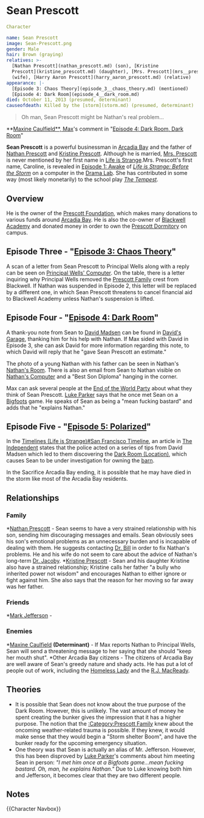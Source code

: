 #  Sean Prescott 

```yaml
Character

name: Sean Prescott
image: Sean-Prescott.png
gender: Male
hair: Brown (graying)
relatives: >-
  [Nathan Prescott](nathan_prescott.md) (son), [Kristine
  Prescott](kristine_prescott.md) (daughter), [Mrs. Prescott](mrs__prescott.md)
  (wife), [Harry Aaron Prescott](harry_aaron_prescott.md) (relative)
appearance: |-
  [Episode 3: Chaos Theory](episode_3__chaos_theory.md) (mentioned)
  [Episode 4: Dark Room](episode_4__dark_room.md)
died: October 11, 2013 (presumed, determinant)
causeofdeath: Killed by the [storm](storm.md) (presumed, determinant)
```

> Oh man, Sean Prescott might be Nathan's real problem...

**[Maxine Caulfield**, Max](maxine_caulfield____max.md)'s comment in "[Episode 4: Dark Room, Dark Room](episode_4__dark_room__dark_room.md)"

**Sean Prescott** is a powerful businessman in [Arcadia Bay](arcadia_bay.md) and the father of [Nathan Prescott](nathan_prescott.md) and [Kristine Prescott](kristine_prescott.md). Although he is married, [Mrs. Prescott](his_wife.md) is never mentioned by her first name in [Life is Strange](life_is_strange.md).Mrs. Prescott's first name, Caroline, is revealed in [Episode 1: Awake](episode_1.md) of *[Life is Strange: Before the Storm](life_is_strange__before_the_storm.md)* on a computer in the [Drama Lab](drama_lab.md). She has contributed in some way (most likely monetarily) to the school play *[The Tempest](the_tempest.md)*.

##  Overview 
He is the owner of the [Prescott Foundation](prescott_foundation.md), which makes many donations to various funds around [Arcadia Bay](arcadia_bay.md). He is also the co-owner of [Blackwell Academy](blackwell_academy.md) and donated money in order to own the [Prescott Dormitory](prescott_dormitory.md) on campus.

##  Episode Three - "[Episode 3: Chaos Theory](chaos_theory.md)" 
A scan of a letter from Sean Prescott to Principal Wells along with a reply can be seen on [Principal Wells' Computer](the_principal_s_computer.md). On the table, there is a letter inquiring why Principal Wells removed the [Prescott Family](prescott_family.md) crest from Blackwell. If Nathan was suspended in Episode 2, this letter will be replaced by a different one, in which Sean Prescott threatens to cancel financial aid to Blackwell Academy unless Nathan's suspension is lifted.

##  Episode Four - "[Episode 4: Dark Room](dark_room.md)" 
A thank-you note from Sean to [David Madsen](david_madsen.md) can be found in [David's Garage](david_s_garage.md), thanking him for his help with Nathan. If Max sided with David in Episode 3, she can ask David for more information regarding this note, to which David will reply that he "gave Sean Prescott an estimate."

The photo of a young Nathan with his father can be seen in Nathan's [Nathan's Room](dorm_room.md). There is also an email from Sean to Nathan visible on [Nathan's Computer](nathan_s_computer.md) and a "Best Son Diploma" hanging in the corner.

Max can ask several people at the [End of the World Party](end_of_the_world_party.md) about what they think of Sean Prescott. [Luke Parker](luke_parker.md) says that he once met Sean on a [Bigfoots](bigfoots.md) game. He speaks of Sean as being a "mean fucking bastard" and adds that he "explains Nathan."

##  Episode Five - "[Episode 5: Polarized](polarized.md)" 
In the [Timelines (Life is Strange)#San Francisco Timeline](san_francisco_timeline.md), an article in [The Independent](the_independent.md) states that the police acted on a series of tips from David Madsen which led to them discovering the [Dark Room (Location)](dark_room.md), which causes Sean to be under investigation for owning the [barn](barn.md).

In the Sacrifice Arcadia Bay ending, it is possible that he may have died in the storm like most of the Arcadia Bay residents.

##  Relationships 
###  Family 
*[Nathan Prescott](nathan_prescott.md) - Sean seems to have a very strained relationship with his son, sending him discouraging messages and emails. Sean obviously sees his son's emotional problems as an unnecessary burden and is incapable of dealing with them. He suggests contacting [Dr. Bill](dr__bill.md) in order to fix Nathan's problems. He and his wife do not seem to care about the advice of Nathan's long-term [Dr. Jacoby](therapist.md).
*[Kristine Prescott](kristine_prescott.md) - Sean and his daughter Kristine also have a strained relationship; Kristine calls her father "a bully who inherited power not wisdom" and encourages Nathan to either ignore or fight against him. She also says that the reason for her moving so far away was her father.

###  Friends 
*[Mark Jefferson](mark_jefferson.md) -

###  Enemies 
*[Maxine Caulfield](max_caulfield.md) **(Determinant)** - If Max reports Nathan to Principal Wells, Sean will send a threatening message to her saying that she should "keep her mouth shut".
*Other Arcadia Bay citizens - The citizens of Arcadia Bay are well aware of Sean's greedy nature and shady acts. He has put a lot of people out of work, including the [Homeless Lady](homeless_lady.md) and the [R.J. MacReady](fisherman.md).

##  Theories 
* It is possible that Sean does not know about the true purpose of the Dark Room. However, this is unlikely. The vast amount of money he spent creating the bunker gives the impression that it has a higher purpose. The notion that the [:Category:Prescott Family](prescott_family.md) knew about the oncoming weather-related trauma is possible. If they knew, it would make sense that they would begin a "Storm shelter Boom", and have the bunker ready for the upcoming emergency situation.
* One theory was that Sean is actually an alias of Mr. Jefferson. However, this has been disproved by [Luke Parker](luke_parker.md)'s comments about him meeting Sean in person: *"I met him once at a Bigfoots game...mean fucking bastard. Oh, man, he explains Nathan."* Due to Luke knowing both him and Jefferson, it becomes clear that they are two different people.

##  Notes 

{{Character Navbox}}

